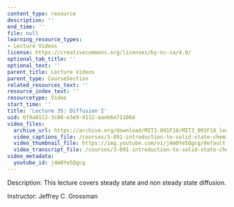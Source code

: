 ```yaml
---
content_type: resource
description: ''
end_time: ''
file: null
learning_resource_types:
- Lecture Videos
license: https://creativecommons.org/licenses/by-nc-sa/4.0/
optional_tab_title: ''
optional_text: ''
parent_title: Lecture Videos
parent_type: CourseSection
related_resources_text: ''
resource_index_text: ''
resourcetype: Video
start_time: ''
title: 'Lecture 35: Diffusion I'
uid: 6f8a0112-3c06-e3e9-9112-aaeb6e71106d
video_files:
  archive_url: https://archive.org/download/MIT3.091F18/MIT3_091F18_lec35_300k.mp4
  video_captions_file: /courses/3-091-introduction-to-solid-state-chemistry-fall-2018/j4m0Ye5Qgcg_captions.webvtt
  video_thumbnail_file: https://img.youtube.com/vi/j4m0Ye5Qgcg/default.jpg
  video_transcript_file: /courses/3-091-introduction-to-solid-state-chemistry-fall-2018/becc828bf641da3efc23d741132526dc_j4m0Ye5Qgcg.pdf
video_metadata:
  youtube_id: j4m0Ye5Qgcg
---
```


Description: This lecture covers steady state and non steady state diffusion.

Instructor: Jeffrey C. Grossman

